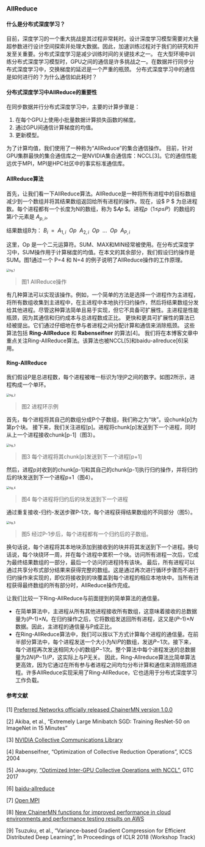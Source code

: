 ### AllReduce

#### 什么是分布式深度学习？

目前，深度学习的一个重大挑战是其过程非常耗时。设计深度学习模型需要对大量超参数进行设计空间探索并处理大数据。因此，加速训练过程对于我们的研究和开发至关重要。分布式深度学习是减少训练时间的关键技术之一。
在大型环境中训练分布式深度学习模型时，GPU之间的通信是许多挑战之一。在数据并行同步分布式深度学习中，交换梯度的延迟是一个严重的瓶颈。
分布式深度学习中的通信是如何进行的？为什么通信如此耗时？

#### 分布式深度学习中AllReduce的重要性

在同步数据并行分布式深度学习中，主要的计算步骤是：

1. 在每个GPU上使用小批量数据计算损失函数的梯度。
2. 通过GPU间通信计算梯度的均值。
3. 更新模型。

为了计算均值，我们使用了一种称为“AllReduce”的集合通信操作。
目前，针对GPU集群最快的集合通信库之一是NVIDIA集合通信库：NCCL[3]。它的通信性能远优于MPI，MPI是HPC社区中的事实标准通信库。

#### AllReduce算法

首先，让我们看一下AllReduce算法。AllReduce是一种将所有进程中的目标数组减少到一个数组并将其结果数组返回给所有进程的操作。现在，设$ P $ 为总进程数。每个进程都有一个长度为N的数组，称为 $𝐴𝑝 $。进程𝑝（1≤𝑝≤𝑃）的数组的第𝑖个元素是 $A_{p,i}$。 

结果数组B为：
$B_{i}~~=~~A_{1,i}~~Op~~A_{2,i}~~Op~~…~~Op~~A_{P,i}$

这里，Op 是一个二元运算符。SUM、MAX和MIN经常被使用。在分布式深度学习中，SUM操作用于计算梯度的均值。在本文的其余部分，我们假设归约操作是SUM。图1通过一个 P=4 和 N=4 的例子说明了AllReduce操作的工作原理。

<img src="https://tech.preferred.jp/wp-content/uploads/2018/07/fig_1.png" alt="fig_1" style="zoom:50%;" />



> 图1 AllReduce操作

有几种算法可以实现该操作。例如，一个简单的方法是选择一个进程作为主进程，将所有数组收集到主进程中，在主进程中本地执行归约操作，然后将结果数组分发给其他进程。尽管这种算法简单且易于实现，但它不具备可扩展性。主进程是性能瓶颈，因为其通信和归约成本与总进程数成正比。
更快和更具可扩展性的算法已经被提出。它们通过仔细地在参与者进程之间分配计算和通信来消除瓶颈。
这些算法包括 **Ring-AllReduce** 和 **Rabenseifner** 的算法[4]。
我们将在本博客文章中重点关注Ring-AllReduce算法。该算法也被NCCL[5]和baidu-allreduce[6]采用。

#### Ring-AllReduce

我们假设P是总进程数，每个进程被唯一标识为1到P之间的数字。如图2所示，进程构成一个单环。

<img src="https://tech.preferred.jp/wp-content/uploads/2018/07/fig_2.png" alt="fig_2" style="zoom:50%;" />

>  图2 进程环示例

首先，每个进程将其自己的数组分成P个子数组，我们称之为“块”。设chunk[p]为第p个块。
接下来，我们关注进程[p]。进程将chunk[p]发送到下一个进程，同时从上一个进程接收chunk[p-1]（图3）。

<img src="https://tech.preferred.jp/wp-content/uploads/2018/07/fig_3.png" alt="fig_3" style="zoom:50%;" />

> 图3 每个进程将其chunk[p]发送到下一个进程[p+1]

然后，进程p对收到的chunk[p-1]和其自己的chunk[p-1]执行归约操作，并将归约后的块发送到下一个进程p+1（图4）。

<img src="https://tech.preferred.jp/wp-content/uploads/2018/07/fig_4.png" alt="fig_4" style="zoom:50%;" />

> 图4 每个进程将归约后的块发送到下一个进程

通过重复接收-归约-发送步骤P-1次，每个进程获得结果数组的不同部分（图5）。

<img src="https://tech.preferred.jp/wp-content/uploads/2018/07/fig_5.png" alt="fig_5" style="zoom:50%;" />

> 图5 经过P-1步后，每个进程都有一个归约后的子数组。

换句话说，每个进程将其本地块添加到接收到的块并将其发送到下一个进程。换句话说，每个块绕环一周，并在每个进程中累积一个块。访问所有进程一次后，它成为最终结果数组的一部分，最后一个访问的进程持有该块。
最后，所有进程可以通过共享分布式部分结果来获得完整的数组。这是通过再次进行循环步骤而不进行归约操作来实现的，即仅将接收到的块覆盖到每个进程的相应本地块中。当所有进程获得最终数组的所有部分时，AllReduce操作完成。

让我们比较一下Ring-AllReduce与前面提到的简单算法的通信量。

- 在简单算法中，主进程从所有其他进程接收所有数组，这意味着接收的总数据量为(𝑃–1)×𝑁。在归约操作之后，它将数组发送回所有进程，这又是(𝑃–1)×𝑁数据。因此，主进程的通信量与P成正比。
- 在Ring-AllReduce算法中，我们可以按以下方式计算每个进程的通信量。在前半部分算法中，每个进程发送一个大小为𝑁/𝑃的数组，发送𝑃−1次。接下来，每个进程再次发送相同大小的数组𝑃−1次。整个算法中每个进程发送的总数据量为2𝑁(𝑃−1)/𝑃，这实际上与P无关。
  因此，Ring-Allreduce算法比简单算法更高效，因为它通过在所有参与者进程之间均匀分布计算和通信来消除瓶颈进程。许多AllReduce实现采用了Ring-AllReduce，它也适用于分布式深度学习工作负载。



#### 参考文献

[1] [Preferred Networks officially released ChainerMN version 1.0.0](https://www.preferred-networks.jp/en/news/pr20170901)

[2] Akiba, et al., “Extremely Large Minibatch SGD: Training ResNet-50 on ImageNet in 15 Minutes”

[3] [NVIDIA Collective Communications Library](https://developer.nvidia.com/nccl)

[4] Rabenseifner, “Optimization of Collective Reduction Operations”, ICCS 2004

[5] Jeaugey, [“Optimized Inter-GPU Collective Operations with NCCL”](http://on-demand.gputechconf.com/gtc/2017/presentation/s7155-jeaugey-nccl.pdf), GTC 2017

[6] [baidu-allreduce](https://github.com/baidu-research/baidu-allreduce)

[7] [Open MPI](https://www.open-mpi.org/)

[8] [New ChainerMN functions for improved performance in cloud environments and performance testing results on AWS](https://chainer.org/general/2018/05/25/chainermn-v1-3.html)

[9] Tsuzuku, et al., “Variance-based Gradient Compression for Efficient Distributed Deep Learning”, In Proceedings of ICLR 2018 (Workshop Track)